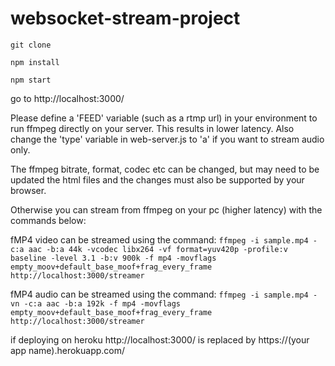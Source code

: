# websocket-stream-project


`git clone`

`npm install` 

`npm start`

go to http://localhost:3000/

Please define a 'FEED' variable (such as a rtmp url)  in your environment to run ffmpeg directly on your server. This results in lower latency.
Also change the 'type' variable in web-server.js to 'a' if you want to stream audio only.

The ffmpeg bitrate, format, codec etc can be changed, but may need to be updated the html files and the changes must also be supported by your browser.

Otherwise you can stream from ffmpeg on your pc (higher latency) with the commands below: 

fMP4 video can be streamed using the command:
`ffmpeg -i sample.mp4 -c:a aac -b:a 44k -vcodec libx264 -vf format=yuv420p -profile:v baseline -level 3.1 -b:v 900k -f mp4 -movflags empty_moov+default_base_moof+frag_every_frame http://localhost:3000/streamer`

fMP4 audio can be streamed using the command:
`ffmpeg -i sample.mp4 -vn -c:a aac -b:a 192k -f mp4 -movflags empty_moov+default_base_moof+frag_every_frame http://localhost:3000/streamer`

if deploying on heroku http://localhost:3000/ is replaced by https://(your app name).herokuapp.com/